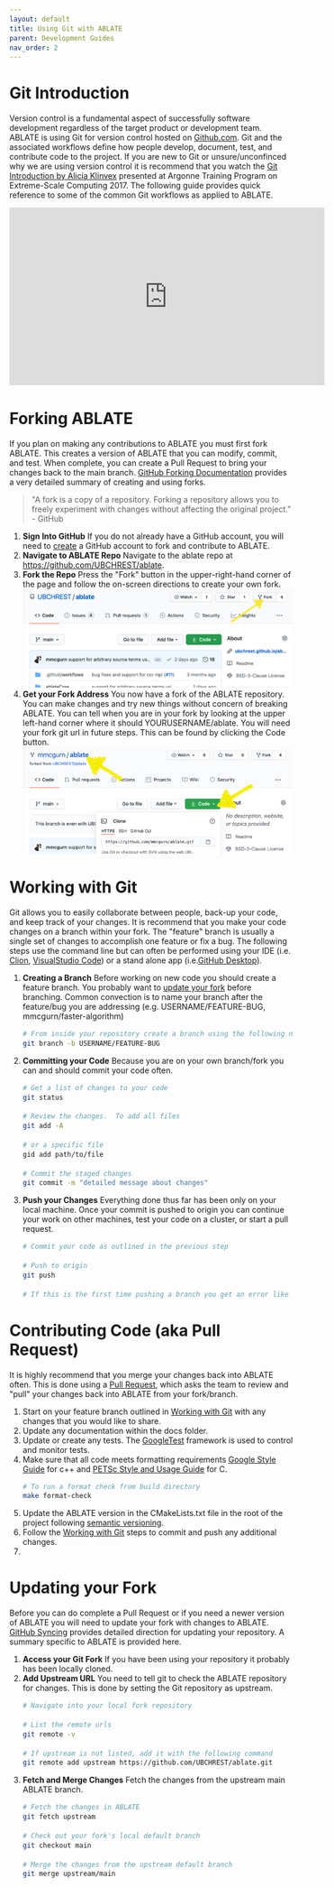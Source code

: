 ```yaml
---
layout: default
title: Using Git with ABLATE
parent: Development Guides
nav_order: 2
---
```


# Git Introduction

Version control is a fundamental aspect of successfully software development regardless of the target product or development team.  ABLATE is using Git for version control hosted on [Github.com](https://github.com/UBCHREST/ablate).  Git and the associated workflows define how people develop, document, test, and contribute code to the project.  If you are new to Git or unsure/unconfinced why we are using version control it is recommend that you watch the [Git Introduction by Alicia Klinvex](https://www.youtube.com/watch?v=0dkvuC8MzPI) presented at Argonne Training Program on Extreme-Scale Computing 2017.  The following guide provides quick reference to some of the common Git workflows as applied to ABLATE.

<iframe width="560" height="315" src="https://www.youtube-nocookie.com/embed/0dkvuC8MzPI" title="YouTube video player" frameborder="0" allow="accelerometer; autoplay; clipboard-write; encrypted-media; gyroscope; picture-in-picture" allowfullscreen></iframe>

# Forking ABLATE
If you plan on making any contributions to ABLATE you must first fork ABLATE.  This creates a version of ABLATE that you can modify, commit, and test. When complete, you can create a Pull Request to bring your changes back to the main branch. [GitHub Forking Documentation](https://docs.github.com/en/github/getting-started-with-github/fork-a-repo) provides a very detailed summary of creating and using forks.

> "A fork is a copy of a repository. Forking a repository allows you to freely experiment with changes without affecting the original project." - GitHub

1. **Sign Into GitHub**  If you do not already have a GitHub account, you will need to [create](https://github.com/join) a GitHub account to fork and contribute to ABLATE.  
1. **Navigate to ABLATE Repo** Navigate to the ablate repo at https://github.com/UBCHREST/ablate.
1. **Fork the Repo**  Press the "Fork" button in the upper-right-hand corner of the page and follow the on-screen directions to create your own fork.
   ![GitHub fork button location](assets/github_fork_button.png)
1. **Get your Fork Address** You now have a fork of the ABLATE repository.  You can make changes and try new things without concern of breaking ABLATE.  You can tell when you are in your fork by looking at the upper left-hand corner where it should YOURUSERNAME/ablate.  You will need your fork git url in future steps.  This can be found by clicking the Code button.
   ![GitHub fork repo](assets/github_fork_repo.png)

# Working with Git
Git allows you to easily collaborate between people, back-up your code, and keep track of your changes. It is recommend that you make your code changes on a branch within your fork. The "feature" branch is usually a single set of changes to accomplish one feature or fix a bug.  The following steps use the command line but can often be performed using your IDE (i.e. [Clion](https://www.jetbrains.com/clion/), [VisualStudio Code](https://code.visualstudio.com)) or a stand alone app (i.e.[GitHub Desktop](https://desktop.github.com)).

1. **Creating a Branch** Before working on new code you should create a feature branch.  You probably want to [update your fork](#updating-your-fork) before branching.  Common convection is to name your branch after the feature/bug you are addressing (e.g. USERNAME/FEATURE-BUG, mmcgurn/faster-algorithm)
   ```bash
   # From inside your repository create a branch using the following naming template
   git branch -b USERNAME/FEATURE-BUG
   ```
2. **Committing your Code** Because you are on your own branch/fork you can and should commit your code often.
   ```bash
   # Get a list of changes to your code
   git status
   
   # Review the changes.  To add all files
   git add -A

   # or a specific file
   gid add path/to/file
   
   # Commit the staged changes
   git commit -m "detailed message about changes"
   ```
3. **Push your Changes**  Everything done thus far has been only on your local machine.  Once your commit is pushed to origin you can continue your work on other machines, test your code on a cluster, or start a pull request.
   ```bash
   # Commit your code as outlined in the previous step
   
   # Push to origin
   git push
   
   # If this is the first time pushing a branch you get an error like "fatal: The current branch mcgurn/doc-getting-started has no upstream branch." Follow the on screen instructions to set the remote information and push. 
   ```

# Contributing Code (aka Pull Request)
It is highly recommend that you merge your changes back into ABLATE often.  This is done using a [Pull Request](https://docs.github.com/en/github/collaborating-with-issues-and-pull-requests/about-pull-requests), which asks the team to review and "pull" your changes back into ABLATE from your fork/branch. 
1. Start on your feature branch outlined in [Working with Git](#working-with-git) with any changes that you would like to share.
1. Update any documentation within the docs folder.
1. Update or create any tests.  The [GoogleTest](https://github.com/google/googletest) framework is used to control and monitor tests.
1. Make sure that all code meets formatting requirements [Google Style Guide](https://google.github.io/styleguide/) for c++ and [PETSc Style and Usage Guide](https://docs.petsc.org/en/latest/developers/style/) for C.
    ```bash
    # To run a format check from build directory
    make format-check
    ```
1. Update the ABLATE version in the CMakeLists.txt file in the root of the project following [semantic versioning](https://semver.org/).
1. Follow the [Working with Git](#working-with-git) steps to commit and push any additional changes.
1. 


# Updating your Fork
Before you can do complete a Pull Request or if you need a newer version of ABLATE you will need to update your fork with changes to ABLATE.  [GitHub Syncing](https://docs.github.com/en/github/getting-started-with-github/fork-a-repo#step-3-configure-git-to-sync-your-fork-with-the-original-spoon-knife-repository) provides detailed direction for updating your repository. A summary specific to ABLATE is provided here.

1. **Access your Git Fork** If you have been using your repository it probably has been locally cloned.
2. **Add Upstream URL** You need to tell git to check the ABLATE repository for changes.  This is done by setting the Git repository as upstream.
   ```bash
   # Navigate into your local fork repository
   
   # List the remote urls
   git remote -v
   
   # If upstream is not listed, add it with the following command
   git remote add upstream https://github.com/UBCHREST/ablate.git
   ```
2. **Fetch and Merge Changes** Fetch the changes from the upstream main ABLATE branch.
   ```bash
   # Fetch the changes in ABLATE
   git fetch upstream
   
   # Check out your fork's local default branch
   git checkout main
   
   # Merge the changes from the upstream default branch
   git merge upstream/main
   ```

